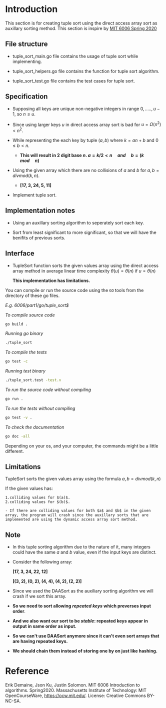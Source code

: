 # Introduction

This section is for creating tuple sort using the direct access array sort as auxillary sorting method. This section is inspire by [MIT 6006 Spring 2020](https://ocw.mit.edu/courses/6-006-introduction-to-algorithms-spring-2020/resources/mit6_006s20_lec5/)

## File structure

- tuple_sort_main.go file contains the usage of tuple sort while implementing.

- tuple_sort_helpers.go file contains the function for tuple sort algorithm.

- tuple_sort_test.go file contains the test cases for tuple sort.

## Specification

- Supposing all keys are unique non-negative integers in range ${0, ....., u - 1}$, so $n \le u$.

- Since using larger keys $u$ in direct access array sort is bad for $u = \Omega(n^2) < n^2$.

- While representing the each key by tuple $(a, b)$ where $k = an + b$ and $0 \le b < n$.

    - **This will result in $2$ digit base $n$. $a = k / 2 < n \quad and \quad b = (k\quad mod\quad n)$**

- Using the given array which there are no collisions of $a$ and $b$ for $a, b = divmod(k, n)$.

    - **[17, 3, 24, 5, 11]**

- Implement tuple sort.

## Implementation notes

- Using an auxillary sorting algorithm to seperately sort each key.

- Sort from least significant to more significant, so that we will have the benifits of previous sorts.

## Interface

- TupleSort function sorts the given values array using the direct access array method in average linear time complexity $\theta(u) = \theta(n)$ if $u = \theta(n)$
    
    **This implementation has limitations.**

You can compile or run the source code using the `GO` tools from the directory of these go files.

*E.g. 6006/part1/go/tuple_sort$*

*To compile source code*
```bash
go build .
```

*Running go binary*
```bash
./tuple_sort
```

*To compile the tests*
```bash
go test -c
```

*Running test binary*
```bash
./tuple_sort.test -test.v
```

*To run the source code without compiling*
```bash
go run .
```

*To run the tests without compiling*
```bash
go test -v .
```

*To check the documentation*
```bash
go doc -all
```
Depending on your os, and your computer, the commands might be a little different.

## Limitations

TupleSort sorts the given values array using the formula $a, b = divmod(k, n)$

If the given values has:
    
    1.colliding values for $(a)$.
    2.colliding values for $(b)$.

    - If there are colliding values for both $a$ and $b$ in the given array, the program will crash since the auxillary sorts that are implemented are using the dynamic access array sort method.

## Note

- In this tuple sorting algorithm due to the nature of it, many integers could have the same $a$ and $b$ value, even if the input keys are distinct.

- Consider the following array:

    **[17, 3, 24, 22, 12]**

    **[(3, 2), (0, 2), (4, 4), (4, 2), (2, 2)]**

- Since we used the DAASort as the auxiliary sorting algorithm we will crash if we sort this array.

- **So we need to sort allowing *repeated keys* which preverses input order**.

- **And we also want our sort to be *stable*: repeated keys appear in output in same order as input.**

- **So we can't use DAASort anymore since it can't even sort arrays that are having repeated keys.**

- **We should chain them instead of storing one by on just like hashing.**

# Reference

Erik Demaine, Json Ku, Justin Solomon. MIT 6006 Introduction to algorithms. Spring2020. Massachusetts Institute of Technology: MIT OpenCourseWare, https://ocw.mit.edu/. License: Creative Commons BY-NC-SA.
